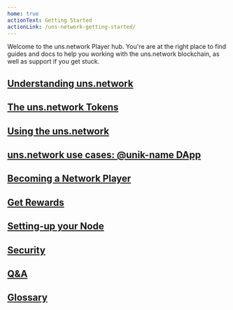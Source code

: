 ```yaml
---
home: true
actionText: Getting Started
actionLink: /uns-network-getting-started/
---
```


Welcome to the <uns>uns.network</uns> Player hub. You're are at the right place to find guides and docs to help you working with the <uns>uns.network</uns> blockchain, as well as support if you get stuck.

## [Understanding uns.network](/uns-network-introduction/)

## [The uns.network Tokens](/uns-network-tokens/)

## [Using the uns.network](/uns-use-the-network/)

## [uns.network use cases: @unik-name DApp](/uns-network-unik-name-use-case/)

## [Becoming a Network Player](/uns-network-player/)

## [Get Rewards](/uns-network-rewarding/)

## [Setting-up your Node](/uns-network-setting-up-node/)

## [Security](/uns-network-security/)

## [Q&A](/uns-network-qna/)

## [Glossary](/uns-network-glossary/)
